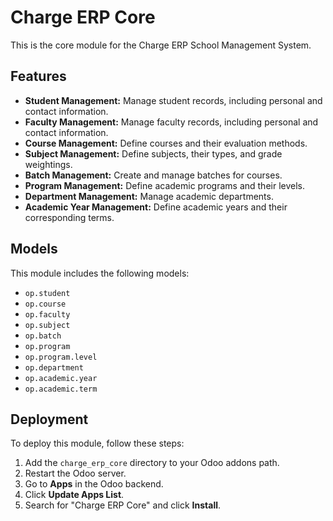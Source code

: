 # Charge ERP Core

This is the core module for the Charge ERP School Management System.

## Features

*   **Student Management:** Manage student records, including personal and contact information.
*   **Faculty Management:** Manage faculty records, including personal and contact information.
*   **Course Management:** Define courses and their evaluation methods.
*   **Subject Management:** Define subjects, their types, and grade weightings.
*   **Batch Management:** Create and manage batches for courses.
*   **Program Management:** Define academic programs and their levels.
*   **Department Management:** Manage academic departments.
*   **Academic Year Management:** Define academic years and their corresponding terms.

## Models

This module includes the following models:

*   `op.student`
*   `op.course`
*   `op.faculty`
*   `op.subject`
*   `op.batch`
*   `op.program`
*   `op.program.level`
*   `op.department`
*   `op.academic.year`
*   `op.academic.term`

## Deployment

To deploy this module, follow these steps:

1.  Add the `charge_erp_core` directory to your Odoo addons path.
2.  Restart the Odoo server.
3.  Go to **Apps** in the Odoo backend.
4.  Click **Update Apps List**.
5.  Search for "Charge ERP Core" and click **Install**.
